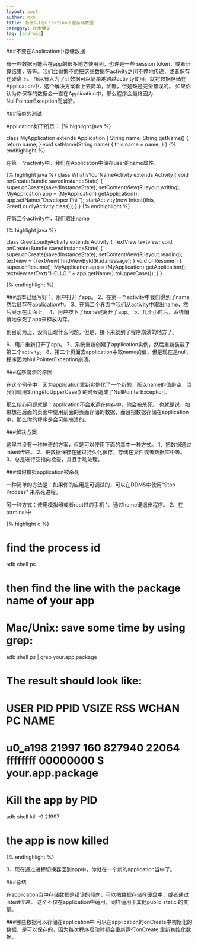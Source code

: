 ```yaml
---
layout: post
author: mxn
title: 为什么Application不能存储数据
category: 技术博文
tag: [android]
---
```


###不要在Application中存储数据

有一些数据可能会在app的很多地方使用到，也许是一些 session token，或者计算结果，等等。我们会偷懒不想把这些数据在activity之间不停地传递，或者保存在硬盘上。
所以有人为了让数据可以简单地跨越activity使用，就将数据存储在Application中，这个解决方案看上去简单，优雅，但是缺是完全错误的。
如果你认为你保存的数据会一直在Application中，那么程序会最终因为NullPointerException而崩溃。

###简单的测试

Application如下所示：
{% highlight java %}

class MyApplication extends Application {
    String name;
    String getName() {
        return name;
    }
    void setName(String name) {
        this.name = name;
    }
}
{% endhighlight %}

在第一个activity中，我们在Application中储存user的name属性。

{% highlight java %}
class WhatIsYourNameActivity extends Activity {
    void onCreate(Bundle savedInstanceState) {
        super.onCreate(savedInstanceState);
        setContentView(R.layout.writing);
        MyApplication app = (MyApplication) getApplication();
        app.setName("Developer Phil");
        startActivity(new Intent(this, GreetLoudlyActivity.class));
    }
}
{% endhighlight %}

在第二个activity中，我们取出name

{% highlight java %}

class GreetLoudlyActivity extends Activity {
    TextView textview;
    void onCreate(Bundle savedInstanceState) {
        super.onCreate(savedInstanceState);
        setContentView(R.layout.reading);
        textview = (TextView) findViewById(R.id.message);
    }
    void onResume() {
        super.onResume();
        MyApplication app = (MyApplication) getApplication();
        textview.setText("HELLO " + app.getName().toUpperCase());
    }
}

{% endhighlight %}

<!-- more -->

###剧本已经写好
1、用户打开了app。
2、在第一个activity中我们得到了name,然后储存在application中。
3、在第二个界面中我们从activity中取出name，然后展示在页面上。
4、用户按下了home键离开了app。
5、几个小时后，系统悄悄地杀死了app来释放内存。

到目前为止，没有出现什么问题，但是，接下来就到了程序崩溃的地方了。

6、用户重新打开了app。
7、系统重新创建了application实例，然后重新装载了第二个activity。
8、第二个页面去application中取name的值，但是现在是null,程序因为NullPointerException崩溃。

###程序崩溃的原因

在这个例子中，因为application重新实例化了一个新的，所以name的值是空，当我们调用String#toUpperCase() 的时候造成了NullPointerException。

那么核心问题就是：application不会永远在内存中，他会被杀死。
也就是说，如果想在后面的页面中使用前面的页面存储的数据，而且把数据存储在application中，那么你的程序是会可能崩溃的。

###解决方案

这里并没有一种神奇的方案，但是可以使用下面的其中一种方式。
1、把数据通过intent传递。
2、把数据保存在通过持久化保存，存储在文件或者数据库中等。
3、总是进行空指向检查，并且手动处理。

###如何模拟application被杀死

一种简单的方法是：如果你的应用是可调试的，可以在DDMS中使用“Stop Process” 来杀死进程。

另一种方式：使用模拟器或者root过的手机
1、通过home键退出程序。
2、在terminal中

{% highlight c %}
# find the process id
adb shell ps
# then find the line with the package name of your app

# Mac/Unix: save some time by using grep:
adb shell ps | grep your.app.package

# The result should look like:
# USER      PID   PPID  VSIZE  RSS     WCHAN    PC         NAME
# u0_a198   21997 160   827940 22064 ffffffff 00000000 S your.app.package

# Kill the app by PID
adb shell kill -9 21997

# the app is now killed

{% endhighlight %}

3、现在通过进程切换器回到app中，你就在一个新的application当中了。

###总结

在application当中存储数据是错误的倾向，可以把数据存储在硬盘中，或者通过intent传递。
这个不仅在application中适用，同样适用于其他public static 的变量。

###哪些数据可以存储在application中
可以在application的onCreate中初始化的数据，是可以保存的，因为每次程序启动时都会重新运行onCreate,重新初始化数据。






